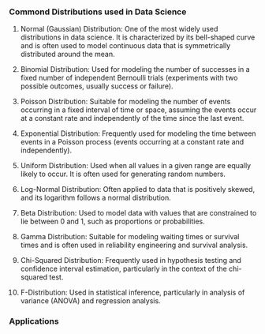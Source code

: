 ### Commond Distributions used in Data Science

1. Normal (Gaussian) Distribution: One of the most widely used distributions in data science. It is characterized by its bell-shaped curve and is often used to model continuous data that is symmetrically distributed around the mean.

2. Binomial Distribution: Used for modeling the number of successes in a fixed number of independent Bernoulli trials (experiments with two possible outcomes, usually success or failure).

3. Poisson Distribution: Suitable for modeling the number of events occurring in a fixed interval of time or space, assuming the events occur at a constant rate and independently of the time since the last event.

4. Exponential Distribution: Frequently used for modeling the time between events in a Poisson process (events occurring at a constant rate and independently).

5. Uniform Distribution: Used when all values in a given range are equally likely to occur. It is often used for generating random numbers.

6. Log-Normal Distribution: Often applied to data that is positively skewed, and its logarithm follows a normal distribution.

7. Beta Distribution: Used to model data with values that are constrained to lie between 0 and 1, such as proportions or probabilities.

8. Gamma Distribution: Suitable for modeling waiting times or survival times and is often used in reliability engineering and survival analysis.

9. Chi-Squared Distribution: Frequently used in hypothesis testing and confidence interval estimation, particularly in the context of the chi-squared test.

10. F-Distribution: Used in statistical inference, particularly in analysis of variance (ANOVA) and regression analysis.


### Applications  